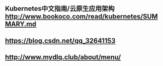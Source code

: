 

Kubernetes中文指南/云原生应用架构  
http://www.bookoco.com/read/kubernetes/SUMMARY.md
---

https://blog.csdn.net/qq_32641153
---
http://www.mydlq.club/about/menu/
---

